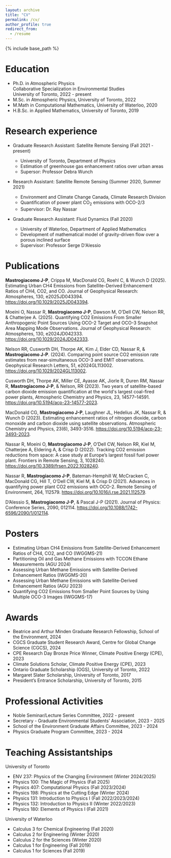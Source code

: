 ```yaml
---
layout: archive
title: "CV"
permalink: /cv/
author_profile: true
redirect_from:
  - /resume
---
```


{% include base_path %}

Education
======
* Ph.D. in Atmospheric Physics\
  Collaborative Specialization in Environmental Studies\
  University of Toronto, 2022 - present
* M.Sc. in Atmospheric Physics, University of Toronto, 2022
* M.Math in Computational Mathematics, University of Waterloo, 2020
* H.B.Sc. in Applied Mathematics, University of Toronto, 2019

Research experience
======
* Graduate Research Assistant: Satellite Remote Sensing (Fall 2021 - present)
  * University of Toronto, Department of Physics
  * Estimation of greenhouse gas enhancement ratios over urban areas
  * Supersor: Professor Debra Wunch

* Research Assistant: Satellite Remote Sensing (Summer 2020, Summer 2021)
  * Environment and Climate Change Canada, Climate Research Division
  * Quantification of power plant CO<sub>2</sub> emissions with OCO-2/3
  * Supervisor: Dr. Ray Nassar

* Graduate Research Assistant: Fluid Dynamics (Fall 2020)
  * University of Waterloo, Department of Applied Mathematics
  * Development of mathematical model of gravity-driven flow over a porous inclined surface
  * Supervisor: Professor Serge D'Alessio

Publications
======
__Mastrogiacomo J-P__, Crippa M, MacDonald CG, Roehl C, & Wunch D (2025). Estimating Urban CH4 Emissions from Satellite-Derived Enhancement Ratios of CH4, CO2, and CO. Journal of Geophysical Research: Atmospheres, 130, e2025JD043394. <https://doi.org/10.1029/2025JD043394>.

Moeini O, Nassar R, __Mastrogiacomo J-P__, Dawson M, O’Dell CW, Nelson RR, & Chatterjee A. (2025). Quantifying CO2 Emissions From Smaller Anthropogenic Point Sources Using OCO-2 Target and OCO-3 Snapshot Area Mapping Mode Observations. Journal of Geophysical Research: Atmospheres, 130, e2024JD042333. <https://doi.org/10.1029/2024JD042333>.

Nelson RR, Cusworth DH, Thorpe AK, Kim J, Elder CD, Nassar R, & __Mastrogiacomo J‐P__. (2024). Comparing point source CO2 emission rate estimates from near‐simultaneous OCO-3 and EMIT observations. Geophysical Research Letters, 51, e2024GL113002. <https://doi.org/10.1029/2024GL113002>.

Cusworth DH, Thorpe AK, Miller CE, Ayasse AK, Jiorle R, Duren RM, Nassar R, __Mastrogiacomo J-P__, & Nelson, RR (2023). Two years of satellite-based carbon dioxide emission quantification at the world's largest coal-fired power plants, Atmospheric Chemistry and Physics, 23, 14577–14591. <https://doi.org/10.5194/acp-23-14577-2023>.

MacDonald CG, __Mastrogiacomo J-P__, Laughner JL, Hedelius JK, Nassar R, & Wunch D (2023). Estimating enhancement ratios of nitrogen dioxide, carbon monoxide and carbon dioxide using satellite observations. Atmospheric Chemistry and Physics, 23(6), 3493-3516. <https://doi.org/10.5194/acp-23-3493-2023>.

Nassar R, Moeini O, __Mastrogiacomo J-P__, O’Dell CW, Nelson RR, Kiel M, Chatterjee A, Eldering A, & Crisp D (2022). Tracking CO2 emission reductions from space: A case study at Europe’s largest fossil fuel power plant. Frontiers in Remote Sensing, 3, 1028240. <https://doi.org/10.3389/frsen.2022.1028240>.

Nassar R, __Mastrogiacomo J-P__, Bateman-Hemphill W, McCracken C, MacDonald CG, Hill T, O’Dell CW, Kiel M, & Crisp D (2021). Advances in quantifying power plant CO2 emissions with OCO-2. Remote Sensing of Environment, 264, 112579. <https://doi.org/10.1016/j.rse.2021.112579>.

D’Alessio S, __Mastrogiacomo J-P__, & Pascal J-P (2021). Journal of Physics: Conference Series, 2090, 012114. <https://doi.org/10.1088/1742-6596/2090/1/012114>.
  
Posters
======
* Estimating Urban CH4 Emissions from Satellite-Derived Enhancement Ratios of CH4, CO2, and CO (IWGGMS-21)
* Partitioning Oil and Gas Methane Emissions with TCCON Ethane Measurements (AGU 2024)
* Assessing Urban Methane Emissions with Satellite-Derived Enhancement Ratios (IWGGMS-20)
* Assessing Urban Methane Emissions with Satellite-Derived Enhancement Ratios (AGU 2023)
* Quantifying CO2 Emissions from Smaller Point Sources by Using Multiple OCO-3 Images (IWGGMS-17)

Awards
======
* Beatrice and Arthur Minden Graduate Research Fellowship, School of the Environment, 2024
* CGCS Graduate Student Research Award, Centre for Global Change Science (CGCS), 2024
* CPE Research Day Bronze Price Winner, Climate Positive Energy (CPE), 2023
* Climate Solutions Scholar, Climate Positive Energy (CPE), 2023
* Ontario Graduate Scholarship (OGS), University of Toronto, 2022
* Margaret Slater Scholarship, University of Toronto, 2017
* President’s Entrance Scholarship, University of Toronto, 2015

Professional Activities
======
* Noble Seminar/Lecture Series Committee, 2022 - present
* Secretary - Graduate Environmental Students’ Association, 2023 - 2025
* School of the Environment Graduate Affairs Committee, 2023 - 2024
* Physics Graduate Program Committee, 2023 - 2024

Teaching Assistantships
======
University of Toronto
* ENV 237: Physics of the Changing Environment (Winter 2024/2025)
* Physics 100: The Magic of Physics (Fall 2025)
* Physics 407: Computational Physics (Fall 2023/2024)
* Physics 198: Physics at the Cutting Edge (Winter 2024)
* Physics 131: Introduction to Physics I (Fall 2022/2023/2024)
* Physics 132: Introduction to Physics II (Winter 2022/2023)
* Physics 180: Elements of Physics I (Fall 2021)

University of Waterloo
* Calculus 3 for Chemical Engineering (Fall 2020)
* Calculus 2 for Engineering (Winter 2020)
* Calculus 2 for the Sciences (Winter 2020)
* Calculus 1 for Engineering (Fall 2019)
* Calculus 1 for Sciences (Fall 2019)

